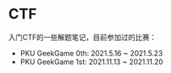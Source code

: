# CTF
入门CTF的一些解题笔记，目前参加过的比赛：

- PKU GeekGame 0th: 2021.5.16 ~ 2021.5.23
- PKU GeekGame 1st: 2021.11.13 ~ 2021.11.20
